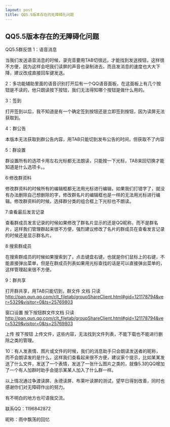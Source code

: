```yaml
---
layout: post
title: QQ5.5版本存在的无障碍化问题
---
```

    
## QQ5.5版本存在的无障碍化问题

QQ5.5群反馈
1：语音消息

当我们发送语音消息的时候，录完音要用TAB切很远，才能找到发送按钮，这样很不方便，因为这样会吧我们读屏的声音也录制进去，而且发消息的速度也大大下降，建议改成直接回车键发送。

2：多功能辅助里面的语音识别打开后有一个QQ语音面板，在这面板上有几个按钮是不读的，他只朗读按下按钮，我们无法得知哪个按钮是做什么用的。

3：签到

打开签到以后，我不知道是有一个确定签到按钮还是立即签到按钮，因为读屏无法获取到。

4：群公告

本版本无法获取到群公告内容，用TAB只能切到发布公告的时间，但获取不了内容

5：群设置

群设置所有的选项卡用左右光标都无法朗读，只能按一下光标，TAB来回切换才能知道是什么选项卡。。

6:修改群资料

修改群资料的时候所有的编辑框都无法用光标进行编辑，如果我们打错字了，就没有办法删除自己想删除的字，修改群名片的编辑框也是一样的无法用光标进行编辑。修改群资料的时候，选择群分类的组合框上下光标也不朗读。

7:查看最后发言记录

查看群成员发言记录的时候如果修改了群名片显示的还是QQ昵称，而不是群名片，这样我们管理群起来很不方便，强烈建议修改了名片的群成员在查看发言记录的时候还是显示群名片。

8:搜索群成员

在搜索群成员的时候如果搜索到了，点击键盘右键，也就是你们鼠标上的右键，不能直接弹出菜单，但是在群成员列表如果用光标查找的话是可以直接弹出菜单的，这样管理起来很不方便。

9：群共享

打开群共享，用TAB只能切到，群文件 文档 只读 http://pan.qun.qq.com/clt_filetab/groupShareClient.html#gid=121178794&ver=5329&visitor=0&ts=25769803

窗口设置 按下按钮群文件文档 只读 http://pan.qun.qq.com/clt_filetab/groupShareClient.html#gid=121178794&ver=5329&visitor=0&ts=25769803

上传 按下按钮 上传文件，这些内容，无法找到文件列表，不能下载也不能进行删除之类的管理。

10：有人发表情、图片或文件的时候，我们的消息助手只会朗读发送者的昵称，而不会朗读发的是什么，这样我们查看起来很不方便，建议家个提示，比如某某发送了什么文件，发送了一个表情，发送了一张什么图片之类的，就像5.3的QQ增加了一个有人加群时助手会提示某某人加入了什么群一样。

以上情况通过争渡读屏、永德读屏、布莱叶读屏的测试，望早日得到改善，同时也感谢你们对无障碍作出的努力。

有不明白的地方也可语我交流。

联系QQ：1196842872

昵称：雨中飘荡的回忆